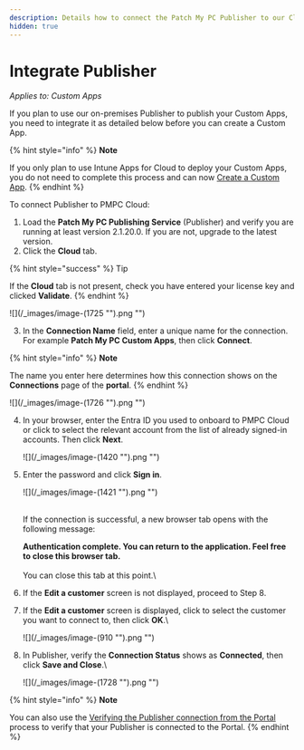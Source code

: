 ```yaml
---
description: Details how to connect the Patch My PC Publisher to our Cloud platform
hidden: true
---
```


# Integrate Publisher

_Applies to: Custom Apps_

If you plan to use our on-premises Publisher to publish your Custom Apps, you need to integrate it as detailed below before you can create a Custom App.

{% hint style="info" %}
**Note**

If you only plan to use Intune Apps for Cloud to deploy your Custom Apps, you do not need to complete this process and can now [Create a Custom App](create-a-custom-app/).
{% endhint %}

To connect Publisher to PMPC Cloud:

1. Load the **Patch My PC Publishing Service** (Publisher) and verify you are running at least version 2.1.20.0. If you are not, upgrade to the latest version.
2. Click the **Cloud** tab.

{% hint style="success" %}
Tip

If the **Cloud** tab is not present, check you have entered your license key and clicked **Validate**.
{% endhint %}

![](/_images/image-(1725 "").png "")

3. In the **Connection Name** field, enter a unique name for the connection. For example **Patch My PC Custom Apps**, then click **Connect**.

{% hint style="info" %}
**Note**

The name you enter here determines how this connection shows on the **Connections** page of the **portal**.
{% endhint %}

![](/_images/image-(1726 "").png "")

4.  In your browser, enter the Entra ID you used to onboard to PMPC Cloud or click to select the relevant account from the list of already signed-in accounts. Then click **Next**.



    ![](/_images/image-(1420 "").png "")


5.  Enter the password and click **Sign in**.



    ![](/_images/image-(1421 "").png "")

    \
    If the connection is successful, a new browser tab opens with the following message:

    **Authentication complete. You can return to the application. Feel free to close this browser tab.**\
    \
    You can close this tab at this point.\

6. If the **Edit a customer** screen is not displayed, proceed to Step 8.
7.  If the **Edit a customer** screen is displayed, click to select the customer you want to connect to, then click **OK**.\


    ![](/_images/image-(910 "").png "")


8.  In Publisher, verify the **Connection Status** shows as **Connected**, then click **Save and Close**.\


    ![](/_images/image-(1728 "").png "")

{% hint style="info" %}
**Note**

You can also use the [Verifying the Publisher connection from the Portal](../cloud-administration/manage-cloud-connections/verify-a-publisher-connection-from-cloud.md) process to verify that your Publisher is connected to the Portal.
{% endhint %}

